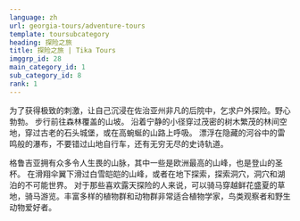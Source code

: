 ```yaml
---
language: zh
url: georgia-tours/adventure-tours
template: toursubcategory
heading: 探险之旅
title: 探险之旅 | Tika Tours
imggrp_id: 28
main_category_id: 1
sub_category_id: 8
rank: 1
---
```

<div class="row content-row"><!-- 1483 (0)-->

</div>

<div class="row content-row"><!-- 1484 (3)-->
<div class="col-xs-12 col-sm-6 col-md-6"><!-- 1978 -->

为了获得极致的刺激，让自己沉浸在佐治亚州非凡的后院中，乞求户外探险。野心勃勃。 步行前往森林覆盖的山坡。 沿着宁静的小径穿过茂密的树木繁茂的林间空地，穿过古老的石头城堡，或在高蜿蜒的山路上呼吸。
漂浮在隐藏的河谷中的雷鸣般的瀑布，不要错过山地自行车，还有无穷无尽的史诗轨道。

</div>

<div class="col-xs-12 col-sm-6 col-md-6"><!-- 1979 -->

格鲁吉亚拥有众多令人生畏的山脉，其中一些是欧洲最高的山峰，也是登山的圣杯。 在滑翔伞翼下滑过白雪皑皑的山峰，或者在地下探索，探索洞穴，洞穴和湖泊的不可能世界。 对于那些喜欢露天探险的人来说，可以骑马穿越鲜花盛夏的草地，骑马游览。丰富多样的植物群和动物群非常适合植物学家，鸟类观察者和野生动物爱好者。

</div>

</div>
